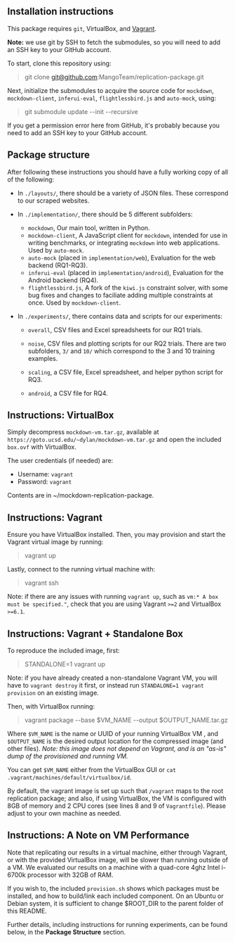 ## Installation instructions

This package requires `git`, VirtualBox, and [Vagrant](https://www.vagrantup.com). 

**Note:** we use git by SSH to fetch the submodules, so you will need to add an SSH key to your GitHub account.

To start, clone this repository using: 

> git clone git@github.com:MangoTeam/replication-package.git

Next, initialize the submodules to acquire the source code for `mockdown`, `mockdown-client`, `inferui-eval`, `flightlessbird.js` and `auto-mock`, using:

> git submodule update --init --recursive

If you get a permission error here from GitHub, it's probably because you need to add an SSH key to your GitHub account.

## Package structure

After following these instructions you should have a fully working copy of all of the following:

- In `./layouts/`, there should be a variety of JSON files. These correspond to our scraped websites.
- In `./implementation/`, there should be 5 different subfolders:
  + `mockdown`, Our main tool, written in Python.
  + `mockdown-client`, A JavaScript client for `mockdown`, intended for use in writing benchmarks, or integrating `mockdown` into web applications. Used by `auto-mock`.
  + `auto-mock` (placed in `implementation/web`), Evaluation for the web backend (RQ1-RQ3).
  + `inferui-eval` (placed in `implementation/android`), Evaluation for the Android backend (RQ4).
  + `flightlessbird.js`, A fork of the `kiwi.js` constraint solver, with some bug fixes and changes to faciliate adding multiple constraints at once. Used by `mockdown-client`.

- In `./experiments/`, there contains data and scripts for our experiments:
  + `overall`, CSV files and Excel spreadsheets for our RQ1 trials.

  + `noise`, CSV files and plotting scripts for our RQ2 trials. There are two subfolders, `3/` and `10/` which correspond to the 3 and 10 training examples. 

  + `scaling`, a CSV file, Excel spreadsheet, and helper python script for RQ3. 

  + `android`, a CSV file for RQ4.  

## Instructions: VirtualBox 

Simply decompress `mockdown-vm.tar.gz`, available at `https://goto.ucsd.edu/~dylan/mockdown-vm.tar.gz` and open the included `box.ovf` with VirtualBox.

The user credentials (if needed) are:

 - Username: `vagrant`
 - Password: `vagrant`

Contents are in ~/mockdown-replication-package.

## Instructions: Vagrant

Ensure you have VirtualBox installed. Then, you may provision and start the Vagrant virtual image by running:

> vagrant up

Lastly, connect to the running virtual machine with:

> vagrant ssh

Note: if there are any issues with running `vagrant up`, such as `vm:* A box must be specified."`, check that you are using Vagrant `>=2` and VirtualBox `>=6.1`.

## Instructions: Vagrant + Standalone Box

To reproduce the included image, first:

> STANDALONE=1 vagrant up

Note: if you have already created a non-standalone Vagrant VM, you will have to `vagrant destroy` it first, or instead run `STANDALONE=1 vagrant provision` on an existing image.

Then, with VirtualBox running:

> vagrant package --base $VM_NAME --output $OUTPUT_NAME.tar.gz

Where `$VM_NAME` is the name or UUID of your running VirtualBox VM , and `$OUTPUT_NAME` is the desired output location for the compressed image (and other files). *Note: this image does *not* depend on Vagrant, and is an "as-is" dump of the provisioned and running VM.*

You can get `$VM_NAME` either from the VirtualBox GUI or `cat .vagrant/machines/default/virtualbox/id`.

By default, the vagrant image is set up such that `/vagrant` maps to the root replication package; and also, if using VirtualBox, the VM is configured with 8GB of memory and 2 CPU cores (see lines 8 and 9 of `Vagrantfile`). Please adjust to your own machine as needed.

## Instructions: A Note on VM Performance

Note that replicating our results in a virtual machine, either through Vagrant, or with the provided VirtualBox image, will be slower than running outside of a VM. We evaluated our results on a machine with a quad-core 4ghz Intel i-6700k processor with 32GB of RAM. 

If you wish to, the included `provision.sh` shows which packages must be installed, and how to build/link each included component. On an Ubuntu or Debian system, it is sufficient to change $ROOT_DIR to the parent folder of this README.

Further details, including instructions for running experiments, can be found below, in the **Package Structure** section.